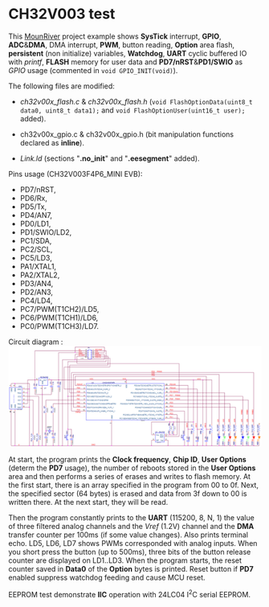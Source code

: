 # CH32V003 test

This [MounRiver](http://www.mounriver.com/) project example shows **SysTick** interrupt, **GPIO**, **ADC**&**DMA**, DMA interrupt, **PWM**, button reading, **Option** area flash, **persistent** (non initialize) variables, **Watchdog**, **UART** cyclic buffered IO with *printf*, **FLASH** memory for user data and **PD7/nRST**&**PD1/SWIO** as *GPIO* usage (commented in `void GPIO_INIT(void)`).

The following files are modified:  

- *ch32v00x_flash.c* & *ch32v00x_flash.h* (`void FlashOptionData(uint8_t data0, uint8_t data1);` and `void FlashOptionUser(uint16_t user);` added).

- ch32v00x_gpio.c & ch32v00x_gpio.h (bit manipulation functions declared as **inline**).

- *Link.ld* (sections "**.no_init**" and "**.eesegment**" added).

Pins usage (CH32V003F4P6_MINI EVB):

- PD7/nRST,
- PD6/Rx,
- PD5/Tx,
- PD4/AN7,
- PD0/LD1,
- PD1/SWIO/LD2,
- PC1/SDA,
- PC2/SCL,
- PC5/LD3,
- PA1/XTAL1,
- PA2/XTAL2,
- PD3/AN4,
- PD2/AN3,
- PC4/LD4,
- PC7/PWM(T1CH2)/LD5,
- PC6/PWM(T1CH1)/LD6,
- PC0/PWM(T1CH3)/LD7.

Circuit diagram :
![](Schematic/sch.png)

At start, the program prints the **Clock frequency**, **Chip ID**, **User Options** (determ the **PD7** usage), the number of reboots stored in the **User Options** area and then performs a series of erases and writes to flash memory. At the first start, there is an array specified in the program from 00 to 0f. Next, the specified sector (64 bytes) is erased and data from 3f down to 00 is written there. At the next start, they will be read.

Then the program constantly prints to the **UART** (115200, 8, N, 1) the value of three filtered analog channels and the *Vref* (1.2V) channel and the **DMA** transfer counter per 100ms (if some value changes). Also prints terminal echo. LD5, LD6, LD7 shows PWMs corresponded with analog inputs. When you short press the button (up to 500ms), three bits of the button release counter are displayed on LD1..LD3. When the program starts, the reset counter saved in **Data0** of the **Option** bytes is printed. Reset button if **PD7** enabled suppress watchdog feeding and cause MCU reset.

EEPROM test demonstrate **IIC** operation with 24LC04 I<sup>2</sup>C serial EEPROM. 

